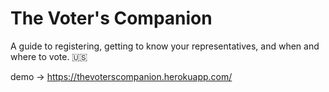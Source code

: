 # The Voter's Companion

 A guide to registering, getting to know your representatives, and when and where to vote. 🇺🇸

 demo → https://thevoterscompanion.herokuapp.com/
